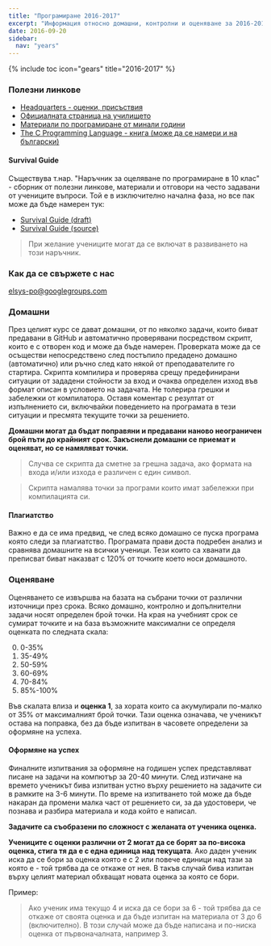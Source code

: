 ```yaml
---
title: "Програмиране 2016-2017"
excerpt: "Информация относно домашни, контролни и оценяване за 2016-2017г."
date: 2016-09-20
sidebar:
  nav: "years"
---
```


{% include toc icon="gears" title="2016-2017" %}

### Полезни линкове

- [Headquarters - оценки, присъствия](https://docs.google.com/spreadsheets/d/1eLAm7mQ0s5NvEYH8Y3w9btwD8kcAjiHOJRZvGVJBe8s/edit?usp=sharing)
- [Официалната страница на училището](http://www.elsys-bg.org/)
- [Материали по програмиране от минали години](http://lubo.elsys-bg.org/)
- [The C Programming Language - книга (може да се намери и на български)](https://en.wikipedia.org/wiki/The_C_Programming_Language)

#### Survival Guide

Съществува т.нар. "Наръчник за оцеляване по програмиране в 10 клас" -
сборник от полезни линкове, материали и отговори на често задавани от учениците въпроси.
Той е в изключително начална фаза, но все пак може да бъде намерен тук:

- [Survival Guide (draft)](https://www.gitbook.com/book/elsys/survival-guide/details)
- [Survival Guide (source)](https://github.com/elsys/survival-guide)

> При желание учениците могат да се включат в развиването на този наръчник.

### Как да се свържете с нас

[elsys-po@googlegroups.com](mailto:elsys-po@googlegroups.com)

### Домашни

През целият курс се дават домашни, от по няколко задачи, които биват предавани в GitHub и автоматично проверявани
посредством скрипт, които е с отворен код и може да бъде намерен. Проверката може да се осъществи непосредствено след постъпило предадено домашно (автоматично) или ръчно след като някой от преподавателите го стартира. Скрипта компилира и проверява срещу предефинирани ситуации от зададени стойности за вход и очаква определен изход във формат описан в условието на задачата. Не толерира грешки и забележки от компилатора. Оставя коментар с резултат от изпълнението си, включвайки поведението на програмата в тези ситуации и пресмята текущите точки за решението.

**Домашни могат да бъдат поправяни и предавани наново неограничен брой пъти до крайният срок. Закъснели домашни се приемат и оценяват, но се намяляват точки.**

> Случва се скрипта да сметне за грешна задача, ако формата на входа и/или изхода е различен с един символ.

> Скрипта намалява точки за програми които имат забележки при компилацията си.

#### Плагиатство

Важно е да се има предвид, че след всяко домашно се пуска програма която следи за плагиатство. Програмата прави доста подребен анализ и сравнява домашните на всички ученици. Тези които са хванати да преписват биват наказват с 120% от точките което носи домашното.

### Оценяване

Оценяването се извършва на базата на събрани точки от различни източници през срока. Всяко домашно, контролно и допълнителни задачи носят определен брой точки. На края на учебният срок се сумират точките и на база възможните максимални се определя оценката по следната скала:

0. 0-35%
0. 35-49%
0. 50-59%
0. 60-69%
0. 70-84%
0. 85%-100%

Във скалата влиза и **оценка 1**, за хората които са акумулирали по-малко от 35% от максималният брой точки. Тази оценка означава, че ученикът остава на поправка, без да бъде изпитван в часовете определени за оформяне на успеха.

#### Оформяне на успех

Финалните изпитвания за оформяне на годишен успех представляват писане на задачи на компютър за 20-40 минути. След изтичане на времето ученикът бива изпитван устно върху решението на задачите си в рамките на 3-6 минути. По време на изпитването той може да бъде накаран да промени малка част от решението си, за да удостовери, че познава и разбира материала и кода който е написал.

**Задачите са съобразени по сложност с желаната от ученика оценка.**

**Учениците с оценки различни от 2 могат да се борят за по-висока оценка, стига тя да е с една единица над текущата**. Ако даден ученик иска да се бори за оценка която е с 2 или повече единици над тази за която е - той трябва да се откаже от нея. В такъв случай бива изпитан върху целият материал обхващат новата оценка за която се бори.

Пример:

> Ако ученик има текущо 4 и иска да се бори за 6 - той трябва да се откаже от своята оценка и да бъде изпитан на материала от 3 до 6 (включително). В този случай може да бъде написана и по-ниска оценка от първоначалната, например 3.
